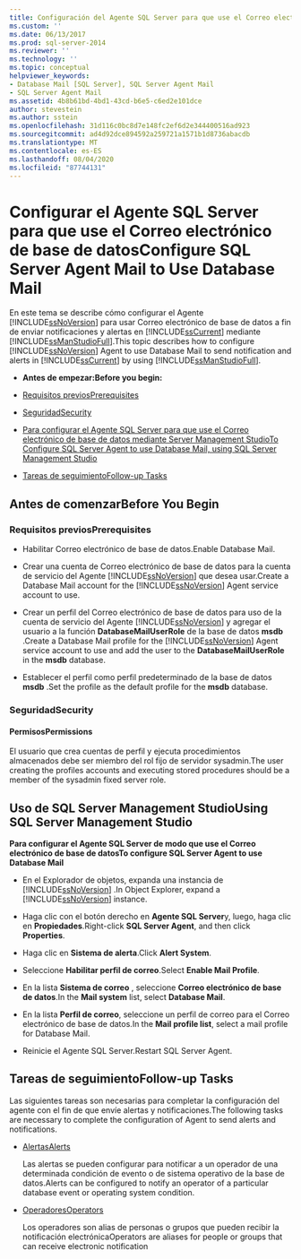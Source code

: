 ```yaml
---
title: Configuración del Agente SQL Server para que use el Correo electrónico de base de datos | Microsoft Docs
ms.custom: ''
ms.date: 06/13/2017
ms.prod: sql-server-2014
ms.reviewer: ''
ms.technology: ''
ms.topic: conceptual
helpviewer_keywords:
- Database Mail [SQL Server], SQL Server Agent Mail
- SQL Server Agent Mail
ms.assetid: 4b8b61bd-4bd1-43cd-b6e5-c6ed2e101dce
author: stevestein
ms.author: sstein
ms.openlocfilehash: 31d116c0bc8d7e148fc2ef6d2e344400516ad923
ms.sourcegitcommit: ad4d92dce894592a259721a1571b1d8736abacdb
ms.translationtype: MT
ms.contentlocale: es-ES
ms.lasthandoff: 08/04/2020
ms.locfileid: "87744131"
---
```

# <a name="configure-sql-server-agent-mail-to-use-database-mail"></a><span data-ttu-id="55234-102">Configurar el Agente SQL Server para que use el Correo electrónico de base de datos</span><span class="sxs-lookup"><span data-stu-id="55234-102">Configure SQL Server Agent Mail to Use Database Mail</span></span>
  <span data-ttu-id="55234-103">En este tema se describe cómo configurar el Agente [!INCLUDE[ssNoVersion](../../includes/ssnoversion-md.md)] para usar Correo electrónico de base de datos a fin de enviar notificaciones y alertas en [!INCLUDE[ssCurrent](../../includes/sscurrent-md.md)] mediante [!INCLUDE[ssManStudioFull](../../includes/ssmanstudiofull-md.md)].</span><span class="sxs-lookup"><span data-stu-id="55234-103">This topic describes how to configure [!INCLUDE[ssNoVersion](../../includes/ssnoversion-md.md)] Agent to use Database Mail to send notification and alerts in [!INCLUDE[ssCurrent](../../includes/sscurrent-md.md)] by using [!INCLUDE[ssManStudioFull](../../includes/ssmanstudiofull-md.md)].</span></span>  
  
-   <span data-ttu-id="55234-104">**Antes de empezar:**</span><span class="sxs-lookup"><span data-stu-id="55234-104">**Before you begin:**</span></span>  
  
-   [<span data-ttu-id="55234-105">Requisitos previos</span><span class="sxs-lookup"><span data-stu-id="55234-105">Prerequisites</span></span>](#Prerequisites)  
  
-   [<span data-ttu-id="55234-106">Seguridad</span><span class="sxs-lookup"><span data-stu-id="55234-106">Security</span></span>](#Security)  
  
-   [<span data-ttu-id="55234-107">Para configurar el Agente SQL Server para que use el Correo electrónico de base de datos mediante Server Management Studio</span><span class="sxs-lookup"><span data-stu-id="55234-107">To Configure SQL Server Agent to use Database Mail, using SQL Server Management Studio</span></span>](#SSMSProcedure)  
  
-   [<span data-ttu-id="55234-108">Tareas de seguimiento</span><span class="sxs-lookup"><span data-stu-id="55234-108">Follow-up Tasks</span></span>](#Follow_Up)  
  
##  <a name="before-you-begin"></a><a name="BeforeYouBegin"></a> <span data-ttu-id="55234-109">Antes de comenzar</span><span class="sxs-lookup"><span data-stu-id="55234-109">Before You Begin</span></span>  
  
###  <a name="prerequisites"></a><a name="Prerequisites"></a> <span data-ttu-id="55234-110">Requisitos previos</span><span class="sxs-lookup"><span data-stu-id="55234-110">Prerequisites</span></span>  
  
-   <span data-ttu-id="55234-111">Habilitar Correo electrónico de base de datos.</span><span class="sxs-lookup"><span data-stu-id="55234-111">Enable Database Mail.</span></span>  
  
-   <span data-ttu-id="55234-112">Crear una cuenta de Correo electrónico de base de datos para la cuenta de servicio del Agente [!INCLUDE[ssNoVersion](../../includes/ssnoversion-md.md)] que desea usar.</span><span class="sxs-lookup"><span data-stu-id="55234-112">Create a Database Mail account for the [!INCLUDE[ssNoVersion](../../includes/ssnoversion-md.md)] Agent service account to use.</span></span>  
  
-   <span data-ttu-id="55234-113">Crear un perfil del Correo electrónico de base de datos para uso de la cuenta de servicio del Agente [!INCLUDE[ssNoVersion](../../includes/ssnoversion-md.md)] y agregar el usuario a la función **DatabaseMailUserRole** de la base de datos **msdb** .</span><span class="sxs-lookup"><span data-stu-id="55234-113">Create a Database Mail profile for the [!INCLUDE[ssNoVersion](../../includes/ssnoversion-md.md)] Agent service account to use and add the user to the **DatabaseMailUserRole** in the **msdb** database.</span></span>  
  
-   <span data-ttu-id="55234-114">Establecer el perfil como perfil predeterminado de la base de datos **msdb** .</span><span class="sxs-lookup"><span data-stu-id="55234-114">Set the profile as the default profile for the **msdb** database.</span></span>  
  
###  <a name="security"></a><a name="Security"></a> <span data-ttu-id="55234-115">Seguridad</span><span class="sxs-lookup"><span data-stu-id="55234-115">Security</span></span>  
  
####  <a name="permissions"></a><a name="Permissions"></a> <span data-ttu-id="55234-116">Permisos</span><span class="sxs-lookup"><span data-stu-id="55234-116">Permissions</span></span>  
 <span data-ttu-id="55234-117">El usuario que crea cuentas de perfil y ejecuta procedimientos almacenados debe ser miembro del rol fijo de servidor sysadmin.</span><span class="sxs-lookup"><span data-stu-id="55234-117">The user creating the profiles accounts and executing stored procedures should be a member of the sysadmin fixed server role.</span></span>  
  
##  <a name="using-sql-server-management-studio"></a><a name="SSMSProcedure"></a> <span data-ttu-id="55234-118">Uso de SQL Server Management Studio</span><span class="sxs-lookup"><span data-stu-id="55234-118">Using SQL Server Management Studio</span></span>  
 <span data-ttu-id="55234-119">**Para configurar el Agente SQL Server de modo que use el Correo electrónico de base de datos**</span><span class="sxs-lookup"><span data-stu-id="55234-119">**To configure SQL Server Agent to use Database Mail**</span></span>  
  
-   <span data-ttu-id="55234-120">En el Explorador de objetos, expanda una instancia de [!INCLUDE[ssNoVersion](../../includes/ssnoversion-md.md)] .</span><span class="sxs-lookup"><span data-stu-id="55234-120">In Object Explorer, expand a [!INCLUDE[ssNoVersion](../../includes/ssnoversion-md.md)] instance.</span></span>  
  
-   <span data-ttu-id="55234-121">Haga clic con el botón derecho en **Agente SQL Server**y, luego, haga clic en **Propiedades**.</span><span class="sxs-lookup"><span data-stu-id="55234-121">Right-click **SQL Server Agent**, and then click **Properties**.</span></span>  
  
-   <span data-ttu-id="55234-122">Haga clic en **Sistema de alerta**.</span><span class="sxs-lookup"><span data-stu-id="55234-122">Click **Alert System**.</span></span>  
  
-   <span data-ttu-id="55234-123">Seleccione **Habilitar perfil de correo**.</span><span class="sxs-lookup"><span data-stu-id="55234-123">Select **Enable Mail Profile**.</span></span>  
  
-   <span data-ttu-id="55234-124">En la lista **Sistema de correo** , seleccione **Correo electrónico de base de datos**.</span><span class="sxs-lookup"><span data-stu-id="55234-124">In the **Mail system** list, select **Database Mail**.</span></span>  
  
-   <span data-ttu-id="55234-125">En la lista **Perfil de correo**, seleccione un perfil de correo para el Correo electrónico de base de datos.</span><span class="sxs-lookup"><span data-stu-id="55234-125">In the **Mail profile list**, select a mail profile for Database Mail.</span></span>  
  
-   <span data-ttu-id="55234-126">Reinicie el Agente SQL Server.</span><span class="sxs-lookup"><span data-stu-id="55234-126">Restart SQL Server Agent.</span></span>  
  
##  <a name="follow-up-tasks"></a><a name="Follow_Up"></a> <span data-ttu-id="55234-127">Tareas de seguimiento</span><span class="sxs-lookup"><span data-stu-id="55234-127">Follow-up Tasks</span></span>  
 <span data-ttu-id="55234-128">Las siguientes tareas son necesarias para completar la configuración del agente con el fin de que envíe alertas y notificaciones.</span><span class="sxs-lookup"><span data-stu-id="55234-128">The following tasks are necessary to complete the configuration of Agent to send alerts and notifications.</span></span>  
  
-   [<span data-ttu-id="55234-129">Alertas</span><span class="sxs-lookup"><span data-stu-id="55234-129">Alerts</span></span>](../../ssms/agent/alerts.md)  
  
     <span data-ttu-id="55234-130">Las alertas se pueden configurar para notificar a un operador de una determinada condición de evento o de sistema operativo de la base de datos.</span><span class="sxs-lookup"><span data-stu-id="55234-130">Alerts can be configured to notify an operator of a particular database event or operating system condition.</span></span>  
  
-   [<span data-ttu-id="55234-131">Operadores</span><span class="sxs-lookup"><span data-stu-id="55234-131">Operators</span></span>](../../ssms/agent/operators.md)  
  
     <span data-ttu-id="55234-132">Los operadores son alias de personas o grupos que pueden recibir la notificación electrónica</span><span class="sxs-lookup"><span data-stu-id="55234-132">Operators are aliases for people or groups that can receive electronic notification</span></span>  
  
  
